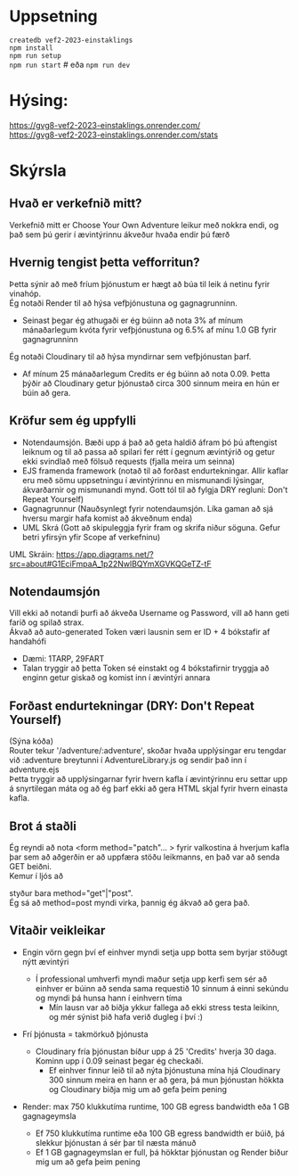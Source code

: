 # Uppsetning  

`createdb vef2-2023-einstaklings`  
`npm install`  
`npm run setup`  
`npm run start` # eða `npm run dev`  

# Hýsing:

https://gvg8-vef2-2023-einstaklings.onrender.com/  
https://gvg8-vef2-2023-einstaklings.onrender.com/stats  

# Skýrsla

## Hvað er verkefnið mitt?

Verkefnið mitt er Choose Your Own Adventure leikur með nokkra endi, og það sem þú gerir í ævintýrinnu ákveður hvaða endir þú færð  

## Hvernig tengist þetta vefforritun?

Þetta sýnir að með fríum þjónustum er hægt að búa til leik á netinu fyrir vinahóp.  
Ég notaði Render til að hýsa vefþjónustuna og gagnagrunninn.  
 - Seinast þegar ég athugaði er ég búinn að nota 3% af mínum mánaðarlegum kvóta fyrir vefþjónustuna og 6.5% af mínu 1.0 GB fyrir gagnagrunninn  
 
Ég notaði Cloudinary til að hýsa myndirnar sem vefþjónustan þarf.
 - Af mínum 25 mánaðarlegum Credits er ég búinn að nota 0.09. Þetta þýðir að Cloudinary getur þjónustað circa 300 sinnum meira en hún er búin að gera.  

## Kröfur sem ég uppfylli
 - Notendaumsjón. Bæði upp á það að geta haldið áfram þó þú aftengist leiknum og til að passa að spilari fer rétt í gegnum ævintýrið og getur ekki svindlað með fölsuð requests (fjalla meira um seinna)
 - EJS framenda framework (notað til að forðast endurtekningar. Allir kaflar eru með sömu uppsetningu í ævintýrinnu en mismunandi lýsingar, ákvarðarnir og mismunandi mynd. Gott tól til að fylgja DRY regluni: Don't Repeat Yourself)
 - Gagnagrunnur (Nauðsynlegt fyrir notendaumsjón. Líka gaman að sjá hversu margir hafa komist að ákveðnum enda)
 - UML Skrá (Gott að skipuleggja fyrir fram og skrifa niður söguna. Gefur betri yfirsýn yfir Scope af verkefninu)

UML Skráin: https://app.diagrams.net/?src=about#G1EciFmpaA_1p22NwlBQYmXGVKQGeTZ-tF

## Notendaumsjón

Vill ekki að notandi þurfi að ákveða Username og Password, vill að hann geti farið og spilað strax.  
Ákvað að auto-generated Token væri lausnin sem er ID + 4 bókstafir af handahófi  
 - Dæmi: 1TARP, 29FART  
 - Talan tryggir að þetta Token sé einstakt og 4 bókstafirnir tryggja að enginn getur giskað og komist inn í ævintýri annara  

## Forðast endurtekningar (DRY: Don't Repeat Yourself)

(Sýna kóða)  
Router tekur '/adventure/:adventure', skoðar hvaða upplýsingar eru tengdar við :adventure breytunni í AdventureLibrary.js og sendir það inn í adventure.ejs  
Þetta tryggir að upplýsingarnar fyrir hvern kafla í ævintýrinnu eru settar upp á snyrtilegan máta og að ég þarf ekki að gera HTML skjal fyrir hvern einasta kafla.  

## Brot á staðli

Ég reyndi að nota <form method="patch"... > fyrir valkostina á hverjum kafla þar sem að aðgerðin er að uppfæra stöðu leikmanns, en það var að senda GET beiðni.  
Kemur í ljós að <form> styður bara method="get"|"post".  
Ég sá að method=post myndi virka, þannig ég ákvað að gera það.

## Vitaðir veikleikar

 - Engin vörn gegn því ef einhver myndi setja upp botta sem byrjar stöðugt nýtt ævintýri  
    - Í professional umhverfi myndi maður setja upp kerfi sem sér að einhver er búinn að senda sama requestið 10 sinnum á einni sekúndu og myndi þá hunsa hann í einhvern tíma
      - Mín lausn var að biðja ykkur fallega að ekki stress testa leikinn, og mér sýnist þið hafa verið dugleg í því :)  

 - Frí þjónusta = takmörkuð þjónusta  
    - Cloudinary fría þjónustan bíður upp á 25 'Credits' hverja 30 daga. Kominn upp í 0.09 seinast þegar ég checkaði.  
      - Ef einhver finnur leið til að nýta þjónustuna mína hjá Cloudinary 300 sinnum meira en hann er að gera, þá mun þjónustan hökkta og Cloudinary biðja mig um að gefa þeim pening  
  - Render: max 750 klukkutíma runtime, 100 GB egress bandwidth eða 1 GB gagnageymsla  
    - Ef 750 klukkutíma runtime eða 100 GB egress bandwidth er búið, þá slekkur þjónustan á sér þar til næsta mánuð  
    - Ef 1 GB gagnageymslan er full, þá hökktar þjónustan og Render biður mig um að gefa þeim pening  


